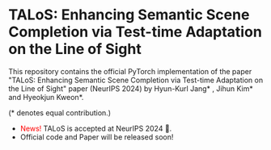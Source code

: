 # TALoS: Enhancing Semantic Scene Completion via Test-time Adaptation on the Line of Sight

This repository contains the official PyTorch implementation of the paper "TALoS: Enhancing Semantic Scene Completion via Test-time Adaptation on the Line of Sight" paper (NeurIPS 2024) by Hyun-Kurl Jang* , Jihun Kim* and Hyeokjun Kweon*.

(* denotes equal contribution.)

<ul>
  <li><span style="color: red">News!</span> TALoS is accepted at NeurIPS 2024 🎉.</li>
  <li> Official code and Paper will be released soon! </li>
</ul>

